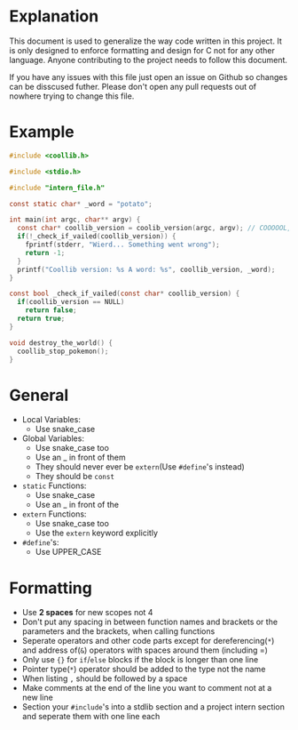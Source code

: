 # Explanation
This document is used to generalize the way code written in this project.
It is only designed to enforce formatting and design for C not for any other language.
Anyone contributing to the project needs to follow this document.

If you have any issues with this file just open an issue on Github so changes can be disscused futher.
Please don't open any pull requests out of nowhere trying to change this file.

# Example
```c
#include <coollib.h>

#include <stdio.h>

#include "intern_file.h"

const static char* _word = "potato";

int main(int argc, char** argv) {
  const char* coollib_version = coolib_version(argc, argv); // COOOOOL, isn't it?
  if(!_check_if_vailed(coollib_version)) {
    fprintf(stderr, "Wierd... Something went wrong");
    return -1;
  }
  printf("Coollib version: %s A word: %s", coollib_version, _word);
}

const bool _check_if_vailed(const char* coollib_version) {
  if(coollib_version == NULL)
    return false;
  return true;
}

void destroy_the_world() {
  coollib_stop_pokemon();
}
```

# General
+ Local Variables:
  + Use snake_case
+ Global Variables:
  + Use snake_case too
  + Use an _ in front of them
  + They should never ever be `extern`(Use `#define`'s instead)
  + They should be `const`
+ `static` Functions:
  + Use snake_case
  + Use an _ in front of the
+ `extern` Functions:
  + Use snake_case too
  + Use the `extern` keyword explicitly
+ `#define`'s:
  + Use UPPER_CASE

# Formatting
+ Use **2 spaces** for new scopes not 4
+ Don't put any spacing in between function names and brackets or the parameters and the brackets, when calling functions
+ Seperate operators and other code parts except for dereferencing(`*`) and address of(`&`) operators with spaces around them (including =)
+ Only use `{}` for `if`/`else` blocks if the block is longer than one line
+ Pointer type(`*`) operator should be added to the type not the name
+ When listing `,` should be followed by a space
+ Make comments at the end of the line you want to comment not at a new line
+ Section your `#include`'s into a stdlib section and a project intern section and seperate them with one line each
